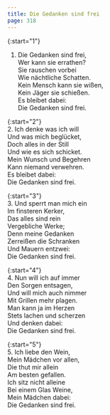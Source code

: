```yaml
---
title: Die Gedanken sind frei
page: 318
---  
```



{:start="1"}  
1. Die Gedanken sind frei,  
Wer kann sie errathen?  
Sie rauschen vorbei  
Wie nächtliche Schatten.  
Kein Mensch kann sie wißen,  
Kein Jäger sie schießen.  
Es bleibet dabei:  
Die Gedanken sind frei.  


{:start="2"}  
2. Ich denke was ich will  
Und was mich beglücket,  
Doch alles in der Still  
Und wie es sich schicket.  
Mein Wunsch und Begehren  
Kann niemand verwehren.  
Es bleibet dabei:  
Die Gedanken sind frei.  


{:start="3"}  
3. Und sperrt man mich ein  
Im finsteren Kerker,  
Das alles sind rein  
Vergebliche Werke;  
Denn meine Gedanken  
Zerreißen die Schranken  
Und Mauern entzwei:  
Die Gedanken sind frei.  


{:start="4"}  
4. Nun will ich auf immer  
Den Sorgen entsagen,  
Und will mich auch nimmer  
Mit Grillen mehr plagen.  
Man kann ja im Herzen  
Stets lachen und scherzen  
Und denken dabei:  
Die Gedanken sind frei.  


{:start="5"}  
5. Ich liebe den Wein,  
Mein Mädchen vor allen,  
Die thut mir allein  
Am besten gefallen.  
Ich sitz nicht alleine  
Bei einem Glas Weine,  
Mein Mädchen dabei:  
Die Gedanken sind frei.  